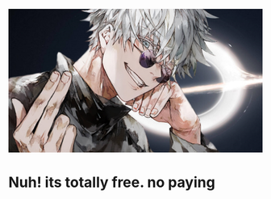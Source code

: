 
![gojo](https://github.com/kainatquaderee/miku/blob/main/gojo.jpg)

# Nuh! its totally free. no paying
